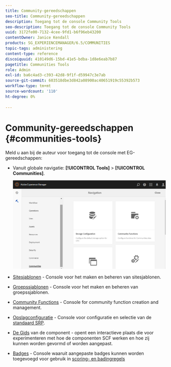 ```yaml
---
title: Community-gereedschappen
seo-title: Community-gereedschappen
description: Toegang tot de console Community Tools
seo-description: Toegang tot de console Community Tools
uuid: 3172fe00-7132-4cee-9fd1-b6f96eb43200
contentOwner: Janice Kendall
products: SG_EXPERIENCEMANAGER/6.5/COMMUNITIES
topic-tags: administering
content-type: reference
discoiquuid: 410149d6-15bd-41e5-bdba-1d8e6eab7b87
pagetitle: Communities Tools
role: Admin
exl-id: ba6c4ad3-c393-42d8-9f1f-d59947c3e7ab
source-git-commit: 603518dbe3d842a08900ac40651919c55392b573
workflow-type: tm+mt
source-wordcount: '110'
ht-degree: 0%

---
```


# Community-gereedschappen {#communities-tools}

Meld u aan bij de auteur voor toegang tot de console met EG-gereedschappen:

* Vanuit globale navigatie: **[!UICONTROL Tools]** > **[!UICONTROL Communities]**.

   ![gemeenschappen](assets/communities-home.png)

* [Sitesjablonen](sites.md)  - Console voor het maken en beheren van sitesjablonen.

* [Groepssjablonen](tools-groups.md)  - Console voor het maken en beheren van groepssjablonen.

* [Community Functions](functions.md)  - Console for community function creation and management.

* [Opslagconfiguratie](srp-config.md)  - Console voor configuratie en selectie van de  [standaard SRP](working-with-srp.md).

* [De Gids](components-guide.md)  van de component - opent een interactieve plaats die voor experimenteren met hoe de componenten SCF werken en hoe zij kunnen worden gevormd of worden aangepast.

* [Badges](badges.md)  - Console waaruit aangepaste badges kunnen worden toegevoegd voor gebruik in  [scoring- en badingregels](implementing-scoring.md)
